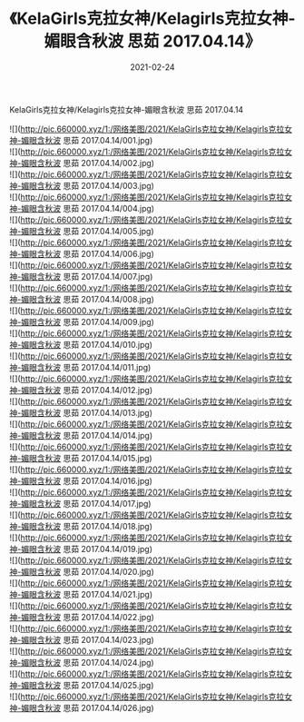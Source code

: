 ﻿---
layout: post
title:  《KelaGirls克拉女神/Kelagirls克拉女神-媚眼含秋波 思茹 2017.04.14》
date:   2021-02-24
img: http://pic.660000.xyz/1:/网络美图/2021/KelaGirls克拉女神/Kelagirls克拉女神-媚眼含秋波 思茹 2017.04.14/000.jpg
categories: [美女, 清纯, 唯美]
---

KelaGirls克拉女神/Kelagirls克拉女神-媚眼含秋波 思茹 2017.04.14

 ![](http://pic.660000.xyz/1:/网络美图/2021/KelaGirls克拉女神/Kelagirls克拉女神-媚眼含秋波 思茹 2017.04.14/001.jpg) <br>![](http://pic.660000.xyz/1:/网络美图/2021/KelaGirls克拉女神/Kelagirls克拉女神-媚眼含秋波 思茹 2017.04.14/002.jpg) <br>![](http://pic.660000.xyz/1:/网络美图/2021/KelaGirls克拉女神/Kelagirls克拉女神-媚眼含秋波 思茹 2017.04.14/003.jpg) <br>![](http://pic.660000.xyz/1:/网络美图/2021/KelaGirls克拉女神/Kelagirls克拉女神-媚眼含秋波 思茹 2017.04.14/004.jpg) <br>![](http://pic.660000.xyz/1:/网络美图/2021/KelaGirls克拉女神/Kelagirls克拉女神-媚眼含秋波 思茹 2017.04.14/005.jpg) <br>![](http://pic.660000.xyz/1:/网络美图/2021/KelaGirls克拉女神/Kelagirls克拉女神-媚眼含秋波 思茹 2017.04.14/006.jpg) <br>![](http://pic.660000.xyz/1:/网络美图/2021/KelaGirls克拉女神/Kelagirls克拉女神-媚眼含秋波 思茹 2017.04.14/007.jpg) <br>![](http://pic.660000.xyz/1:/网络美图/2021/KelaGirls克拉女神/Kelagirls克拉女神-媚眼含秋波 思茹 2017.04.14/008.jpg) <br>![](http://pic.660000.xyz/1:/网络美图/2021/KelaGirls克拉女神/Kelagirls克拉女神-媚眼含秋波 思茹 2017.04.14/009.jpg) <br>![](http://pic.660000.xyz/1:/网络美图/2021/KelaGirls克拉女神/Kelagirls克拉女神-媚眼含秋波 思茹 2017.04.14/010.jpg) <br>![](http://pic.660000.xyz/1:/网络美图/2021/KelaGirls克拉女神/Kelagirls克拉女神-媚眼含秋波 思茹 2017.04.14/011.jpg) <br>![](http://pic.660000.xyz/1:/网络美图/2021/KelaGirls克拉女神/Kelagirls克拉女神-媚眼含秋波 思茹 2017.04.14/012.jpg) <br>![](http://pic.660000.xyz/1:/网络美图/2021/KelaGirls克拉女神/Kelagirls克拉女神-媚眼含秋波 思茹 2017.04.14/013.jpg) <br>![](http://pic.660000.xyz/1:/网络美图/2021/KelaGirls克拉女神/Kelagirls克拉女神-媚眼含秋波 思茹 2017.04.14/014.jpg) <br>![](http://pic.660000.xyz/1:/网络美图/2021/KelaGirls克拉女神/Kelagirls克拉女神-媚眼含秋波 思茹 2017.04.14/015.jpg) <br>![](http://pic.660000.xyz/1:/网络美图/2021/KelaGirls克拉女神/Kelagirls克拉女神-媚眼含秋波 思茹 2017.04.14/016.jpg) <br>![](http://pic.660000.xyz/1:/网络美图/2021/KelaGirls克拉女神/Kelagirls克拉女神-媚眼含秋波 思茹 2017.04.14/017.jpg) <br>![](http://pic.660000.xyz/1:/网络美图/2021/KelaGirls克拉女神/Kelagirls克拉女神-媚眼含秋波 思茹 2017.04.14/018.jpg) <br>![](http://pic.660000.xyz/1:/网络美图/2021/KelaGirls克拉女神/Kelagirls克拉女神-媚眼含秋波 思茹 2017.04.14/019.jpg) <br>![](http://pic.660000.xyz/1:/网络美图/2021/KelaGirls克拉女神/Kelagirls克拉女神-媚眼含秋波 思茹 2017.04.14/020.jpg) <br>![](http://pic.660000.xyz/1:/网络美图/2021/KelaGirls克拉女神/Kelagirls克拉女神-媚眼含秋波 思茹 2017.04.14/021.jpg) <br>![](http://pic.660000.xyz/1:/网络美图/2021/KelaGirls克拉女神/Kelagirls克拉女神-媚眼含秋波 思茹 2017.04.14/022.jpg) <br>![](http://pic.660000.xyz/1:/网络美图/2021/KelaGirls克拉女神/Kelagirls克拉女神-媚眼含秋波 思茹 2017.04.14/023.jpg) <br>![](http://pic.660000.xyz/1:/网络美图/2021/KelaGirls克拉女神/Kelagirls克拉女神-媚眼含秋波 思茹 2017.04.14/024.jpg) <br>![](http://pic.660000.xyz/1:/网络美图/2021/KelaGirls克拉女神/Kelagirls克拉女神-媚眼含秋波 思茹 2017.04.14/025.jpg) <br>![](http://pic.660000.xyz/1:/网络美图/2021/KelaGirls克拉女神/Kelagirls克拉女神-媚眼含秋波 思茹 2017.04.14/026.jpg) <br>